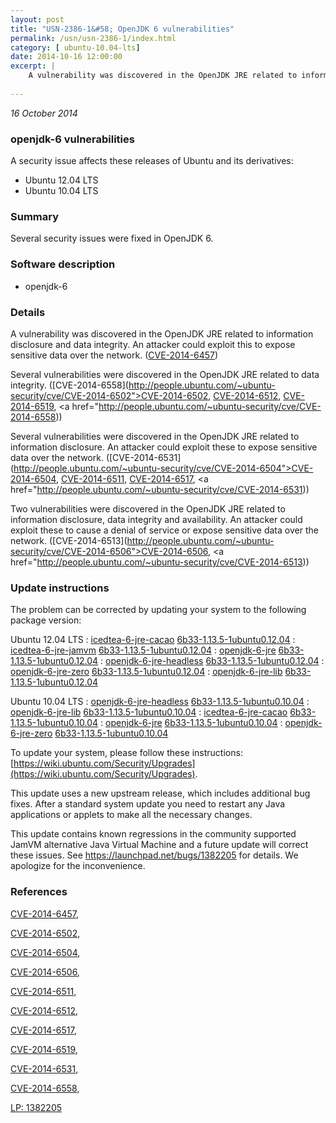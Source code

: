 ```yaml
---
layout: post
title: "USN-2386-1&#58; OpenJDK 6 vulnerabilities"
permalink: /usn/usn-2386-1/index.html
category: [ ubuntu-10.04-lts]
date: 2014-10-16 12:00:00
excerpt: |
    A vulnerability was discovered in the OpenJDK JRE related to information disclosure and data integrity. An attacker could exploit this to expose sensitive data over the network. ([CVE-2014-6457](http://people.ubuntu.com/~ubuntu-security/cve/CVE-2014-6457))
    
--- 
```

 
 

*16 October 2014*

### openjdk-6 vulnerabilities

A security issue affects these releases of Ubuntu and its derivatives:

* Ubuntu 12.04 LTS
* Ubuntu 10.04 LTS

### Summary

Several security issues were fixed in OpenJDK 6. 

### Software description

* openjdk-6 

### Details

A vulnerability was discovered in the OpenJDK JRE related to information disclosure and data integrity. An attacker could exploit this to expose sensitive data over the network. ([CVE-2014-6457](http://people.ubuntu.com/~ubuntu-security/cve/CVE-2014-6457))

Several vulnerabilities were discovered in the OpenJDK JRE related to data integrity. ([CVE-2014-6558](http://people.ubuntu.com/~ubuntu-security/cve/CVE-2014-6502">CVE-2014-6502</a>, <a href="http://people.ubuntu.com/~ubuntu-security/cve/CVE-2014-6512">CVE-2014-6512</a>, <a href="http://people.ubuntu.com/~ubuntu-security/cve/CVE-2014-6519">CVE-2014-6519</a>, <a href="http://people.ubuntu.com/~ubuntu-security/cve/CVE-2014-6558))

Several vulnerabilities were discovered in the OpenJDK JRE related to information disclosure. An attacker could exploit these to expose sensitive data over the network. ([CVE-2014-6531](http://people.ubuntu.com/~ubuntu-security/cve/CVE-2014-6504">CVE-2014-6504</a>, <a href="http://people.ubuntu.com/~ubuntu-security/cve/CVE-2014-6511">CVE-2014-6511</a>, <a href="http://people.ubuntu.com/~ubuntu-security/cve/CVE-2014-6517">CVE-2014-6517</a>, <a href="http://people.ubuntu.com/~ubuntu-security/cve/CVE-2014-6531))

Two vulnerabilities were discovered in the OpenJDK JRE related to information disclosure, data integrity and availability. An attacker could exploit these to cause a denial of service or expose sensitive data over the network. ([CVE-2014-6513](http://people.ubuntu.com/~ubuntu-security/cve/CVE-2014-6506">CVE-2014-6506</a>, <a href="http://people.ubuntu.com/~ubuntu-security/cve/CVE-2014-6513)) 

### Update instructions

The problem can be corrected by updating your system to the following package version:

Ubuntu 12.04 LTS
 : [icedtea-6-jre-cacao](https://launchpad.net/ubuntu/+source/openjdk-6) <span> [6b33-1.13.5-1ubuntu0.12.04](https://launchpad.net/ubuntu/+source/openjdk-6/6b33-1.13.5-1ubuntu0.12.04) </span> 
 : [icedtea-6-jre-jamvm](https://launchpad.net/ubuntu/+source/openjdk-6) <span> [6b33-1.13.5-1ubuntu0.12.04](https://launchpad.net/ubuntu/+source/openjdk-6/6b33-1.13.5-1ubuntu0.12.04) </span> 
 : [openjdk-6-jre](https://launchpad.net/ubuntu/+source/openjdk-6) <span> [6b33-1.13.5-1ubuntu0.12.04](https://launchpad.net/ubuntu/+source/openjdk-6/6b33-1.13.5-1ubuntu0.12.04) </span> 
 : [openjdk-6-jre-headless](https://launchpad.net/ubuntu/+source/openjdk-6) <span> [6b33-1.13.5-1ubuntu0.12.04](https://launchpad.net/ubuntu/+source/openjdk-6/6b33-1.13.5-1ubuntu0.12.04) </span> 
 : [openjdk-6-jre-zero](https://launchpad.net/ubuntu/+source/openjdk-6) <span> [6b33-1.13.5-1ubuntu0.12.04](https://launchpad.net/ubuntu/+source/openjdk-6/6b33-1.13.5-1ubuntu0.12.04) </span> 
 : [openjdk-6-jre-lib](https://launchpad.net/ubuntu/+source/openjdk-6) <span> [6b33-1.13.5-1ubuntu0.12.04](https://launchpad.net/ubuntu/+source/openjdk-6/6b33-1.13.5-1ubuntu0.12.04) </span> 

Ubuntu 10.04 LTS
 : [openjdk-6-jre-headless](https://launchpad.net/ubuntu/+source/openjdk-6) <span> [6b33-1.13.5-1ubuntu0.10.04](https://launchpad.net/ubuntu/+source/openjdk-6/6b33-1.13.5-1ubuntu0.10.04) </span> 
 : [openjdk-6-jre-lib](https://launchpad.net/ubuntu/+source/openjdk-6) <span> [6b33-1.13.5-1ubuntu0.10.04](https://launchpad.net/ubuntu/+source/openjdk-6/6b33-1.13.5-1ubuntu0.10.04) </span> 
 : [icedtea-6-jre-cacao](https://launchpad.net/ubuntu/+source/openjdk-6) <span> [6b33-1.13.5-1ubuntu0.10.04](https://launchpad.net/ubuntu/+source/openjdk-6/6b33-1.13.5-1ubuntu0.10.04) </span> 
 : [openjdk-6-jre](https://launchpad.net/ubuntu/+source/openjdk-6) <span> [6b33-1.13.5-1ubuntu0.10.04](https://launchpad.net/ubuntu/+source/openjdk-6/6b33-1.13.5-1ubuntu0.10.04) </span> 
 : [openjdk-6-jre-zero](https://launchpad.net/ubuntu/+source/openjdk-6) <span> [6b33-1.13.5-1ubuntu0.10.04](https://launchpad.net/ubuntu/+source/openjdk-6/6b33-1.13.5-1ubuntu0.10.04) </span> 

To update your system, please follow these instructions: [https://wiki.ubuntu.com/Security/Upgrades](https://wiki.ubuntu.com/Security/Upgrades).

This update uses a new upstream release, which includes additional bug fixes. After a standard system update you need to restart any Java applications or applets to make all the necessary changes.

This update contains known regressions in the community supported JamVM alternative Java Virtual Machine and a future update will correct these issues. See https://launchpad.net/bugs/1382205 for details. We apologize for the inconvenience. 

### References

 
 [CVE-2014-6457](http://people.ubuntu.com/~ubuntu-security/cve/CVE-2014-6457), 

 [CVE-2014-6502](http://people.ubuntu.com/~ubuntu-security/cve/CVE-2014-6502), 

 [CVE-2014-6504](http://people.ubuntu.com/~ubuntu-security/cve/CVE-2014-6504), 

 [CVE-2014-6506](http://people.ubuntu.com/~ubuntu-security/cve/CVE-2014-6506), 

 [CVE-2014-6511](http://people.ubuntu.com/~ubuntu-security/cve/CVE-2014-6511), 

 [CVE-2014-6512](http://people.ubuntu.com/~ubuntu-security/cve/CVE-2014-6512), 

 [CVE-2014-6517](http://people.ubuntu.com/~ubuntu-security/cve/CVE-2014-6517), 

 [CVE-2014-6519](http://people.ubuntu.com/~ubuntu-security/cve/CVE-2014-6519), 

 [CVE-2014-6531](http://people.ubuntu.com/~ubuntu-security/cve/CVE-2014-6531), 

 [CVE-2014-6558](http://people.ubuntu.com/~ubuntu-security/cve/CVE-2014-6558), 

 [LP: 1382205](https://launchpad.net/bugs/1382205)
 

